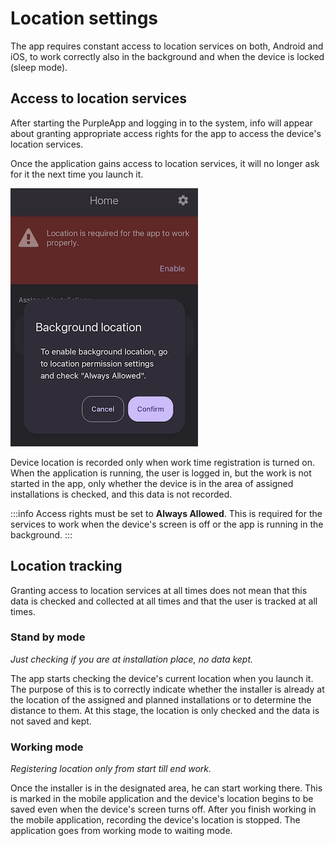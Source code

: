 # Location settings

The app requires constant access to location services on both, Android and iOS, to work correctly also in the background and when the device is locked (sleep mode).

##  Access to location services

After starting the PurpleApp and logging in to the system, info will appear about granting appropriate access rights for the app to access the device's location services.

Once the application gains access to location services, it will no longer ask for it the next time you launch it.

![Background location](./img/background-location.jpg)

Device location is recorded only when work time registration is turned on. When the application is running, the user is logged in, but the work is not started in the app, only whether the device is in the area of ​​assigned installations is checked, and this data is not recorded.

:::info
Access rights must be set to **Always Allowed**. This is required for the services to work when the device's screen is off or the app is running in the background.
:::

## Location tracking

Granting access to location services at all times does not mean that this data is checked and collected at all times and that the user is tracked at all times.

### Stand by mode
_Just checking if you are at installation place, no data kept._

The app starts checking the device's current location when you launch it. The purpose of this is to correctly indicate whether the installer is already at the location of the assigned and planned installations or to determine the distance to them. At this stage, the location is only checked and the data is not saved and kept.

### Working mode
_Registering location only from start till end work._

Once the installer is in the designated area, he can start working there. This is marked in the mobile application and the device's location begins to be saved even when the device's screen turns off. After you finish working in the mobile application, recording the device's location is stopped. The application goes from working mode to waiting mode.